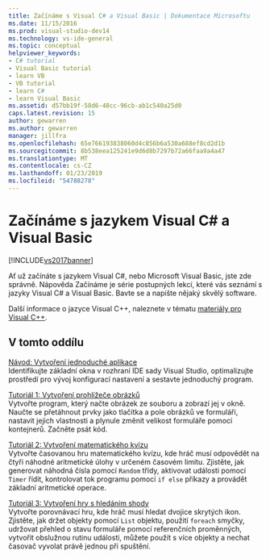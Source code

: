 ```yaml
---
title: Začínáme s Visual C# a Visual Basic | Dokumentace Microsoftu
ms.date: 11/15/2016
ms.prod: visual-studio-dev14
ms.technology: vs-ide-general
ms.topic: conceptual
helpviewer_keywords:
- C# tutorial
- Visual Basic tutorial
- learn VB
- VB tutorial
- learn C#
- learn Visual Basic
ms.assetid: d57bb19f-58d6-48cc-96cb-ab1c540a25d0
caps.latest.revision: 15
author: gewarren
ms.author: gewarren
manager: jillfra
ms.openlocfilehash: 65e766193838060d4c856b6a530a688ef8cd2d1b
ms.sourcegitcommit: 8b538eea125241e9d6d8b7297b72a66faa9a4a47
ms.translationtype: MT
ms.contentlocale: cs-CZ
ms.lasthandoff: 01/23/2019
ms.locfileid: "54788278"
---
```

# <a name="getting-started-with-visual-c-and-visual-basic"></a>Začínáme s jazykem Visual C# a Visual Basic
[!INCLUDE[vs2017banner](../includes/vs2017banner.md)]

Ať už začínáte s jazykem Visual C#, nebo Microsoft Visual Basic, jste zde správně. Nápověda Začínáme je série postupných lekcí, které vás seznámí s jazyky Visual C# a Visual Basic. Bavte se a napište nějaký skvělý software.  
  
 Další informace o jazyce Visual C++, naleznete v tématu [materiály pro Visual C++](http://msdn.microsoft.com/vstudio/hh386302.aspx).  
  
## <a name="in-this-section"></a>V tomto oddílu  
 [Návod: Vytvoření jednoduché aplikace](../ide/walkthrough-create-a-simple-application-with-visual-csharp-or-visual-basic.md)  
 Identifikujte základní okna v rozhraní IDE sady Visual Studio, optimalizujte prostředí pro vývoj konfigurací nastavení a sestavte jednoduchý program.  
  
 [Tutoriál 1: Vytvoření prohlížeče obrázků](../ide/tutorial-1-create-a-picture-viewer.md)  
 Vytvořte program, který načte obrázek ze souboru a zobrazí jej v okně. Naučte se přetáhnout prvky jako tlačítka a pole obrázků ve formuláři, nastavit jejich vlastnosti a plynule změnit velikost formuláře pomocí kontejnerů. Začněte psát kód.  
  
 [Tutoriál 2: Vytvoření matematického kvízu](../ide/tutorial-2-create-a-timed-math-quiz.md)  
 Vytvořte časovanou hru matematického kvízu, kde hráč musí odpovědět na čtyři náhodné aritmetické úlohy v určeném časovém limitu. Zjistěte, jak generovat náhodná čísla pomocí `Random` třídy, aktivovat události pomocí `Timer` řídit, kontrolovat tok programu pomocí `if else` příkazy a provádět základní aritmetické operace.  
  
 [Tutoriál 3: Vytvoření hry s hledáním shody](../ide/tutorial-3-create-a-matching-game.md)  
 Vytvořte porovnávací hru, kde hráč musí hledat dvojice skrytých ikon. Zjistěte, jak držet objekty pomocí `List` objektu, použití `foreach` smyčky, udržovat přehled o stavu formuláře pomocí referenčních proměnných, vytvořit obslužnou rutinu události, můžete použít s více objekty a nechat časovač vyvolat právě jednou při spuštění.
